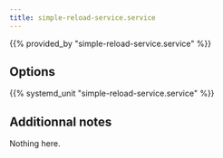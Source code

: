 ```yaml
---
title: simple-reload-service.service
---
```


{{% provided_by "simple-reload-service.service" %}}

## Options

{{% systemd_unit "simple-reload-service.service" %}}

## Additionnal notes

Nothing here.